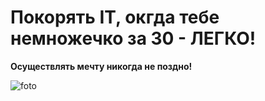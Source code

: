 # Покорять IT, окгда тебе немножечко за 30 - ЛЕГКО!

**Oсуществлять мечту никогда не поздно!**

![foto]()